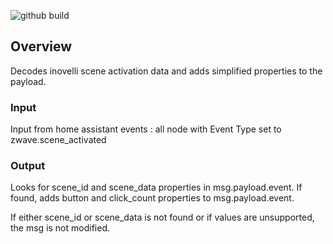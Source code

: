 ![github build](https://github.com/kareem613/node-red-contrib-inovelli-nodes/workflows/Node.js%20Package/badge.svg)

## Overview
Decodes inovelli scene activation data and adds simplified properties to the payload.

### Input

Input from home assistant events : all node with Event Type set to zwave.scene_activated

### Output

Looks for scene_id and scene_data properties in msg.payload.event. If found, adds button and click_count properties to msg.payload.event.

If either scene_id or scene_data is not found or if values are unsupported, the msg is not modified.
